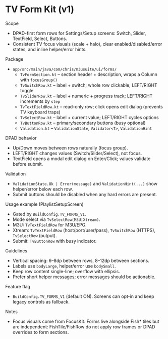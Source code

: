 # TV Form Kit (v1)

Scope
- DPAD-first form rows for Settings/Setup screens: Switch, Slider, TextField, Select, Buttons.
- Consistent TV focus visuals (scale + halo), clear enabled/disabled/error states, and inline helper/error hints.

Package
- `app/src/main/java/com/chris/m3usuite/ui/forms/`
  - `TvFormSection.kt` – section header + description, wraps a Column with `focusGroup()`
  - `TvSwitchRow.kt` – label + switch; whole row clickable; LEFT/RIGHT toggle
  - `TvSliderRow.kt` – label + numeric + progress track; LEFT/RIGHT increments by `step`
  - `TvTextFieldRow.kt` – read-only row; click opens edit dialog (prevents TV keyboard traps)
  - `TvSelectRow.kt` – label + current value; LEFT/RIGHT cycles options
  - `TvButtonRow.kt` – primary/secondary buttons (busy optional)
  - `Validation.kt` – `ValidationState`, `Validator<T>`, `ValidationHint`

DPAD behavior
- Up/Down moves between rows naturally (focus group).
- LEFT/RIGHT changes values (Switch/Slider/Select), not focus.
- TextField opens a modal edit dialog on Enter/Click; values validate before submit.

Validation
- `ValidationState.Ok | Error(message)` and `ValidationHint(...)` show helper/error below each row.
- Submit buttons should be disabled when any hard errors are present.

Usage example (PlaylistSetupScreen)
- Gated by `BuildConfig.TV_FORMS_V1`.
- Mode select via `TvSelectRow(M3U|Xtream)`.
- M3U: `TvTextFieldRow` for M3U/EPG.
- Xtream: `TvTextFieldRow` (host/port/user/pass), `TvSwitchRow` (HTTPS), `TvSelectRow` (output).
- Submit: `TvButtonRow` with busy indicator.

Guidelines
- Vertical spacing: 6–8dp between rows, 8–12dp between sections.
- Labels use `bodyLarge`, helper/error use `bodySmall`.
- Keep row content single-line; overflow with ellipsis.
- Prefer short helper messages; error messages should be actionable.

Feature flag
- `BuildConfig.TV_FORMS_V1` (default ON). Screens can opt-in and keep legacy controls as fallback.

Notes
- Focus visuals come from FocusKit. Forms live alongside Fish* tiles but are independent: FishTile/FishRow do not apply row frames or DPAD overrides to form sections.
